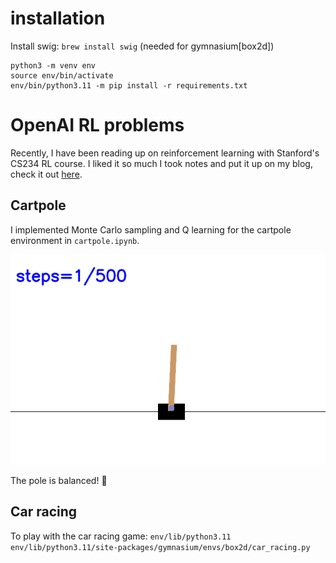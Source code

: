 # installation
Install swig: `brew install swig` (needed for gymnasium[box2d])
```
python3 -m venv env
source env/bin/activate
env/bin/python3.11 -m pip install -r requirements.txt
```


# OpenAI RL problems

Recently, I have been reading up on reinforcement learning with Stanford's CS234 RL course. I liked it so much I took notes and put it up on my blog, check it out [here](https://timothydelille.com/notes/stanford-cs234-reinforcement-learning-lecture-2).

## Cartpole
I implemented Monte Carlo sampling and Q learning for the cartpole environment in `cartpole.ipynb`.

![cartpole](cartpole.gif)

The pole is balanced! 🤩

## Car racing
To play with the car racing game: `env/lib/python3.11 env/lib/python3.11/site-packages/gymnasium/envs/box2d/car_racing.py`